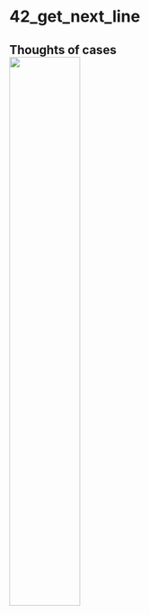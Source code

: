 # 42_get_next_line
<h2> Thoughts of cases
<br>
<img src="https://github.com/yeji0205/42_get_next_line/assets/40808293/d5c16673-1ac6-4884-a270-4d4b557b48f5" width=50%>

